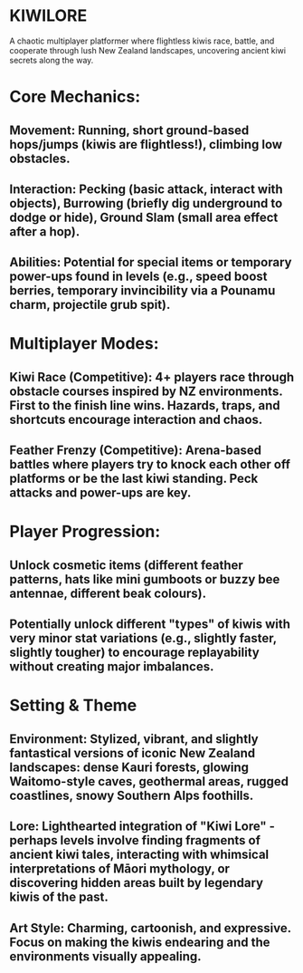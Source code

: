# KIWILORE
A chaotic multiplayer platformer where flightless kiwis race, battle, and cooperate through lush New Zealand landscapes, uncovering ancient kiwi secrets along the way.

# Core Mechanics:
## Movement: Running, short ground-based hops/jumps (kiwis are flightless!), climbing low obstacles.
## Interaction: Pecking (basic attack, interact with objects), Burrowing (briefly dig underground to dodge or hide), Ground Slam (small area effect after a hop).
## Abilities: Potential for special items or temporary power-ups found in levels (e.g., speed boost berries, temporary invincibility via a Pounamu charm, projectile grub spit).
# Multiplayer Modes:
## Kiwi Race (Competitive): 4+ players race through obstacle courses inspired by NZ environments. First to the finish line wins. Hazards, traps, and shortcuts encourage interaction and chaos.
## Feather Frenzy (Competitive): Arena-based battles where players try to knock each other off platforms or be the last kiwi standing. Peck attacks and power-ups are key.
# Player Progression:
## Unlock cosmetic items (different feather patterns, hats like mini gumboots or buzzy bee antennae, different beak colours).
## Potentially unlock different "types" of kiwis with very minor stat variations (e.g., slightly faster, slightly tougher) to encourage replayability without creating major imbalances.
# Setting & Theme
## Environment: Stylized, vibrant, and slightly fantastical versions of iconic New Zealand landscapes: dense Kauri forests, glowing Waitomo-style caves, geothermal areas, rugged coastlines, snowy Southern Alps foothills.
## Lore: Lighthearted integration of "Kiwi Lore" - perhaps levels involve finding fragments of ancient kiwi tales, interacting with whimsical interpretations of Māori mythology, or discovering hidden areas built by legendary kiwis of the past.
## Art Style: Charming, cartoonish, and expressive. Focus on making the kiwis endearing and the environments visually appealing.

